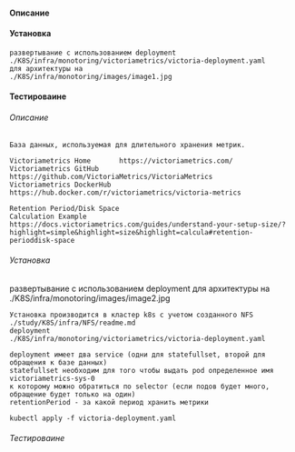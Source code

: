 #### Описание 
#### Установка 
```
развертывание с использованием deployment         ./K8S/infra/monotoring/victoriametrics/victoria-deployment.yaml 
для архитектуры на                                ./K8S/infra/monotoring/images/image1.jpg

```
#### Тестироваине 



###### Описание 
```
База данных, используемая для длительного хранения метрик.

Victoriametrics Home       https://victoriametrics.com/
Victoriametrics GitHub     https://github.com/VictoriaMetrics/VictoriaMetrics
Victoriametrics DockerHub  https://hub.docker.com/r/victoriametrics/victoria-metrics

Retention Period/Disk Space 
Calculation Example       https://docs.victoriametrics.com/guides/understand-your-setup-size/?highlight=simple&highlight=size&highlight=calcula#retention-perioddisk-space

```
###### Установка 

развертывание с использованием deployment 
для архитектуры на                                ./K8S/infra/monotoring/images/image2.jpg
```
Установка производится в кластер k8s с учетом созданного NFS    ./study/K8S/infra/NFS/readme.md
deployment                                                      ./K8S/infra/monotoring/victoriametrics/victoria-deployment.yaml                                                  

deployment имеет два service (одни для statefullset, второй для обращения к базе данных)
statefullset необходим для того чтобы выдать pod определенное имя victoriametrics-sys-0 
к которому можно обратиться по selector (если подов будет много, обращение будет только на один)
retentionPeriod - за какой период хранить метрики   

kubectl apply -f victoria-deployment.yaml

```

###### Тестироваине 
```
```
